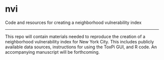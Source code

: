 # nvi
Code and resources for creating a neighborhood vulnerability index

***

This repo will contain materials needed to reproduce the creation of a neighborhood vulnerability index for New York City. This includes publicly available data sources, instructions for using the ToxPi GUI, and R code. An accompanying manuscript will be forthcoming.
